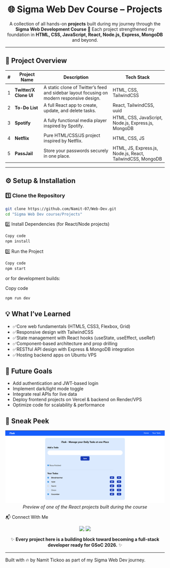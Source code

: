 <h1 align="center">🌐 Sigma Web Dev Course – Projects</h1>

<p align="center">
  A collection of all hands-on <b>projects</b> built during my journey through the <b>Sigma Web Development Course</b> 🚀  
  Each project strengthened my foundation in <b>HTML, CSS, JavaScript, React, Node.js, Express, MongoDB</b> and beyond.  
</p>

---

## 📁 Project Overview

| # | Project Name | Description | Tech Stack |
|:-:|---------------|-------------|-------------|
| 1 | **Twitter/X Clone UI** | A static clone of Twitter’s feed and sidebar layout focusing on modern responsive design. | HTML, CSS, TailwindCSS |
| 2 | **To-Do List** | A full React app to create, update, and delete tasks. | React, TailwindCSS, uuid |
| 3 | **Spotify** | A fully functional media player inspired by Spotify. | HTML, CSS, JavaScript, Node.js, Express.js, MongoDB |
| 4 | **Netflix** | Pure HTML/CSS/JS project inspired by Netflix. | HTML, CSS, JS |
| 5 | **PassJail** | Store your passwords securely in one place. | HTML, JS, Express.js, Node.js, React, TailwindCSS, MongoDB |

---

## ⚙️ Setup & Installation

### 1️⃣ Clone the Repository
```bash
git clone https://github.com/Namit-07/Web-Dev.git
cd "Sigma Web Dev course/Projects"
```

2️⃣ Install Dependencies (for React/Node projects)
```bash
Copy code
npm install
```

3️⃣ Run the Project
```bash
Copy code
npm start
```

or for development builds:

Copy code
```bash
npm run dev
```

## 💡 What I’ve Learned
- ✅Core web fundamentals (HTML5, CSS3, Flexbox, Grid)
- ✅Responsive design with TailwindCSS
- ✅State management with React hooks (useState, useEffect, useRef)
- ✅Component-based architecture and prop drilling
- ✅RESTful API design with Express & MongoDB integration
- ✅Hosting backend apps on Ubuntu VPS

## 🚀 Future Goals
- Add authentication and JWT-based login
- Implement dark/light mode toggle
- Integrate real APIs for live data
- Deploy frontend projects on Vercel & backend on Render/VPS
- Optimize code for scalability & performance

<h2>📸 Sneak Peek</h2>
<p align="center"> <img src="https://github.com/Namit-07/Web-Dev/blob/main/Sigma%20Web%20Dev%20course/Projects/ToDo%20List/Screenshot%202025-10-05%20170641.png" width="600"/> <br/> <i>Preview of one of the React projects built during the course</i> </p>
📬 Connect With Me
<p align="center"> <a href="https://github.com/Namit-07"><img src="https://img.shields.io/badge/GitHub-black?style=for-the-badge&logo=github"></a> <a href="https://www.linkedin.com/in/namit-tickoo-69b2a9367/"><img src="https://img.shields.io/badge/LinkedIn-blue?style=for-the-badge&logo=linkedin"></a> </p>
<p align="center"> ✨ <b>Every project here is a building block toward becoming a full-stack developer ready for GSoC 2026.</b> ✨ </p>

---

Built with 🔥 by Namit Tickoo as part of my Sigma Web Dev journey.
